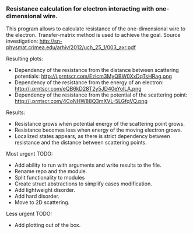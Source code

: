 ### Resistance calculation for electron interacting with one-dimensional wire.

This program allows to calculate resistance of the one-dimensional wire to the electron.
Transfer-matrix method is used to achieve the goal.
Source investigation: http://sn-physmat.crimea.edu/arhiv/2012/uch_25_1/003_axr.pdf

Resulting plots:
- Dependency of the resistance from the distance between scattering potentials:
http://i.prntscr.com/Ezlcm3MyQBW0XxDqTsHRag.png
- Dependency of the resistance from the energy of an electron:
http://i.prntscr.com/eQB6kD28T2y5JD40eYolLA.png
- Dependency of the resistance from the potential of the scattering point:
http://i.prntscr.com/4CoNHW88Q3mXVL-5LGfqVQ.png

Results:
- Resistance grows when potential energy of the scattering point grows.
- Resistance becomes less when energy of the moving electron grows.
- Localized states appears, as there is strict dependency between resistance and the distance between scattering points.

Most urgent TODO:
- Add ability to run with arguments and write results to the file.
- Rename repo and the module.
- Split functionality to modules
- Create struct abstractions to simplify cases modification.
- Add lightweight disorder.
- Add hard disorder.
- Move to 2D scattering.

Less urgent TODO:
- Add plotting out of the box.
